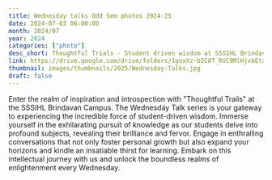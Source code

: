 ```yaml
---
title: Wednesday talks Odd Sem photos 2024-25
date: 2024-07-03 06:00:00
month: 2024/07
year: 2024
categories: ["photo"]
desc_short: Thoughtful Trials - Student driven wisdom at SSSIHL Brindavan Campus
link: https://drive.google.com/drive/folders/1goxXz-bIC8T_RVC9MlHjxbEtxjMBV-jm?usp=drive_link
thumbnail: images/thumbnails/2025/Wednesday-Talks.jpg
draft: false
---
```


 Enter the realm of inspiration and introspection with "Thoughtful Trails" at the SSSIHL Brindavan Campus. The Wednesday Talk series is your gateway to experiencing the incredible force of student-driven wisdom. Immerse yourself in the exhilarating pursuit of knowledge as our students delve into profound subjects, revealing their brilliance and fervor. Engage in enthralling conversations that not only foster personal growth but also expand your horizons and kindle an insatiable thirst for learning. Embark on this intellectual journey with us and unlock the boundless realms of enlightenment every Wednesday.